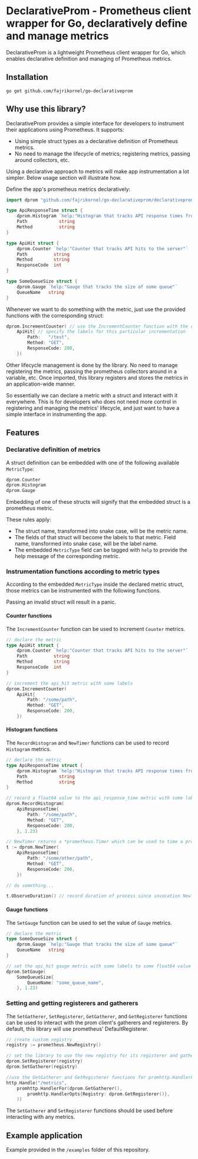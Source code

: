 # DeclarativeProm - Prometheus client wrapper for Go, declaratively define and manage metrics

DeclarativeProm is a lightweight Prometheus client wrapper for Go, which enables declarative definition and managing of Prometheus metrics.

## Installation

```shell
go get github.com/fajrikornel/go-declarativeprom
```

## Why use this library?

DeclarativeProm provides a simple interface for developers to instrument their applications using Prometheus. It supports:

- Using simple struct types as a declarative definition of Prometheus metrics.
- No need to manage the lifecycle of metrics; registering metrics, passing around collectors, etc.

Using a declarative approach to metrics will make app instrumentation a lot simpler. Below usage section will illustrate how.

Define the app's prometheus metrics declaratively:
```go
import dprom "github.com/fajrikornel/go-declarativeprom/declarativeprom"

type ApiResponseTime struct {
    dprom.Histogram `help:"Histogram that tracks API response times from the server"`
    Path            string
    Method          string
}

type ApiHit struct {
    dprom.Counter `help:"Counter that tracks API hits to the server"`
    Path          string
    Method        string
    ResponseCode  int
}

type SomeQueueSize struct {
    dprom.Gauge `help:"Gauge that tracks the size of some queue"`
    QueueName   string
}
```

Whenever we want to do something with the metric, just use the provided functions with the corresponding struct:
```go
dprom.IncrementCounter( // use the IncrementCounter function with the declared metric struct
    ApiHit{ // specify the labels for this particular incrementation
        Path:   "/test",
        Method: "GET",
        ResponseCode: 200,
    })
```

Other lifecycle management is done by the library. No need to manage registering the metrics, passing the prometheus collectors around in a variable, etc. Once imported, this library registers and stores the metrics in an application-wide manner.

So essentially we can declare a metric with a struct and interact with it everywhere. This is for developers who does not need more control in registering and managing the metrics' lifecycle, and just want to have a simple interface in instrumenting the app.

## Features

### Declarative definition of metrics

A struct definition can be embedded with one of the following available `MetricType`:
```go
dprom.Counter
dprom.Histogram
dprom.Gauge
```

Embedding of one of these structs will signify that the embedded struct is a prometheus metric.

These rules apply:
- The struct name, transformed into snake case, will be the metric name.
- The fields of that struct will become the labels to that metric. Field name, transformed into snake case, will be the label name.
- The embedded `MetricType` field can be tagged with `help` to provide the help message of the corresponding metric.

### Instrumentation functions according to metric types

According to the embedded `MetricType` inside the declared metric struct, those metrics can be instrumented with the following functions.

Passing an invalid struct will result in a panic.

#### Counter functions

The `IncrementCounter` function can be used to increment `Counter` metrics.

```go
// declare the metric
type ApiHit struct {
    dprom.Counter `help:"Counter that tracks API hits to the server"`
    Path          string
    Method        string
    ResponseCode  int
}

// increment the api_hit metric with some labels
dprom.IncrementCounter(
	ApiHit{
        Path: "/some/path",
        Method: "GET",
        ResponseCode: 200,
    })
```

#### Histogram functions

The `RecordHistogram` and `NewTimer` functions can be used to record `Histogram` metrics.

```go
// declare the metric
type ApiResponseTime struct {
    dprom.Histogram `help:"Histogram that tracks API response times from the server"`
    Path            string
    Method          string
}

// record a float64 value to the api_response_time metric with some labels
dprom.RecordHistogram(
    ApiResponseTime{
        Path: "/some/path", 
        Method: "GET", 
        ResponseCode: 200,
    }, 1.23)

// NewTimer returns a *prometheus.Timer which can be used to time a process
t := dprom.NewTimer(
    ApiResponseTime{
        Path: "/some/other/path",
        Method: "GET",
        ResponseCode: 200,
    })

// do something...

t.ObserveDuration() // record duration of process since invocation NewTimer() until invocation of ObserveDuration()
```

#### Gauge functions

The `SetGauge` function can be used to set the value of `Gauge` metrics.

```go
// declare the metric
type SomeQueueSize struct {
    dprom.Gauge `help:"Gauge that tracks the size of some queue"`
    QueueName   string
}

// set the api_hit gauge metric with some labels to some float64 value
dprom.SetGauge(
    SomeQueueSize{
        QueueName: "some_queue_name",
    }, 1.23)
```

### Setting and getting registerers and gatherers

The `SetGatherer`, `SetRegisterer`, `GetGatherer`, and `GetRegisterer` functions can be used to interact with the prom client's gatherers and registerers. By default, this library will use prometheus' DefaultRegisterer.

```go
// create custom registry
registry := prometheus.NewRegistry()

// set the library to use the new registry for its registerer and gatherer
dprom.SetRegisterer(registry)
dprom.SetGatherer(registry)

//use the GetGatherer and GetRegisterer functions for promhttp.HandlerFor function
http.Handle("/metrics",
    promhttp.HandlerFor(dprom.GetGatherer(),
        promhttp.HandlerOpts{Registry: dprom.GetRegisterer()},
    ))
```

The `SetGatherer` and `SetRegisterer` functions should be used before interacting with any metrics.

## Example application

Example provided in the `/examples` folder of this repository.
